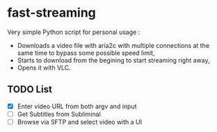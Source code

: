 # fast-streaming
Very simple Python script for personal usage :
 - Downloads a video file with aria2c with multiple connections at the same time to bypass some possible speed limit,
 - Starts to download from the begining to start streaming right away,
 - Opens it with VLC.

## TODO List
 - [x] Enter video URL from both argv and input
 - [ ] Get Subtitles from Subliminal
 - [ ] Browse via SFTP and select video with a UI
